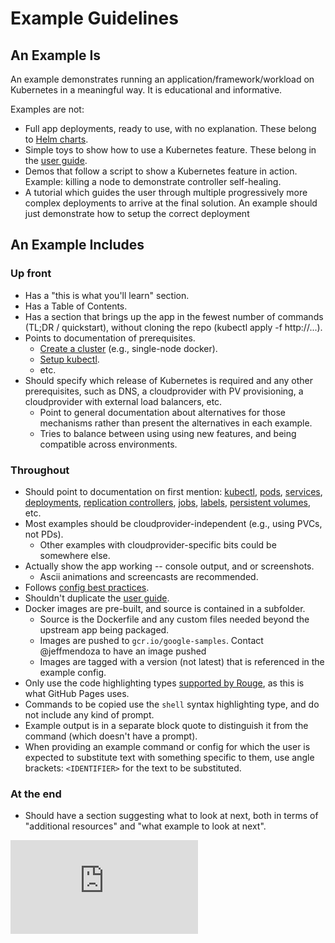 # Example Guidelines

## An Example Is

An example demonstrates running an application/framework/workload on
Kubernetes in a meaningful way. It is educational and informative.

Examples are not:

* Full app deployments, ready to use, with no explanation. These
  belong to [Helm charts](https://github.com/kubernetes/charts).
* Simple toys to show how to use a Kubernetes feature. These belong in
  the [user guide](https://kubernetes.io/docs/home/).
* Demos that follow a script to show a Kubernetes feature in
  action. Example: killing a node to demonstrate controller
  self-healing.
* A tutorial which guides the user through multiple progressively more
  complex deployments to arrive at the final solution. An example
  should just demonstrate how to setup the correct deployment

## An Example Includes

### Up front

* Has a "this is what you'll learn" section.
* Has a Table of Contents.
* Has a section that brings up the app in the fewest number of
  commands (TL;DR / quickstart), without cloning the repo (kubectl
  apply -f http://...).
* Points to documentation of prerequisites.
  * [Create a cluster](https://github.com/kubernetes/community/tree/master/contributors/devel/local-cluster) (e.g., single-node docker).
  * [Setup kubectl](https://kubernetes.io/docs/tasks/tools/install-kubectl/).
  * etc.
* Should specify which release of Kubernetes is required and any other
  prerequisites, such as DNS, a cloudprovider with PV provisioning, a
  cloudprovider with external load balancers, etc.
  * Point to general documentation about alternatives for those
    mechanisms rather than present the alternatives in each example.
  * Tries to balance between using using new features, and being
    compatible across environments.

### Throughout

* Should point to documentation on first mention:
  [kubectl](https://kubernetes.io/docs/user-guide/kubectl-overview/),
  [pods](https://kubernetes.io/docs/concepts/workloads/pods/pod/),
  [services](https://kubernetes.io/docs/concepts/services-networking/service/),
  [deployments](https://kubernetes.io/docs/concepts/workloads/controllers/deployment/),
  [replication controllers](https://kubernetes.io/docs/concepts/workloads/controllers/replicationcontroller/),
  [jobs](https://kubernetes.io/docs/concepts/workloads/controllers/jobs-run-to-completion/),
  [labels](https://kubernetes.io/docs/concepts/overview/working-with-objects/labels/),
  [persistent volumes](https://kubernetes.io/docs/concepts/storage/persistent-volumes/),
  etc.
* Most examples should be cloudprovider-independent (e.g., using PVCs, not PDs).
  * Other examples with cloudprovider-specific bits could be somewhere else.
* Actually show the app working -- console output, and or screenshots.
  * Ascii animations and screencasts are recommended.
* Follows [config best practices](https://kubernetes.io/docs/concepts/configuration/overview/).
* Shouldn't duplicate the [user guide](https://kubernetes.io/docs/home/).
* Docker images are pre-built, and source is contained in a subfolder.
  * Source is the Dockerfile and any custom files needed beyond the
    upstream app being packaged.
  * Images are pushed to `gcr.io/google-samples`. Contact @jeffmendoza
    to have an image pushed
  * Images are tagged with a version (not latest) that is referenced
    in the example config.
* Only use the code highlighting types
  [supported by Rouge](https://github.com/jneen/rouge/wiki/list-of-supported-languages-and-lexers),
  as this is what GitHub Pages uses.
* Commands to be copied use the `shell` syntax highlighting type, and
  do not include any kind of prompt.
* Example output is in a separate block quote to distinguish it from
  the command (which doesn't have a prompt).
* When providing an example command or config for which the user is
  expected to substitute text with something specific to them, use
  angle brackets: `<IDENTIFIER>` for the text to be substituted.

### At the end

* Should have a section suggesting what to look at next, both in terms
  of "additional resources" and "what example to look at next".


<!-- BEGIN MUNGE: GENERATED_ANALYTICS -->
[![Analytics](https://kubernetes-site.appspot.com/UA-36037335-10/GitHub/examples/guidelines.md?pixel)]()
<!-- END MUNGE: GENERATED_ANALYTICS -->
